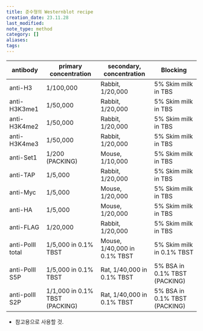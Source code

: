 ```yaml
---
title: 준수형의 Westernblot recipe
creation_date: 23.11.28
last_modified: 
note_type: method
category: []
aliases: 
tags:
---
```


| antibody         | primary concentration          | secondary, concentration     | Blocking                      |
|------------------|--------------------------------|------------------------------|-------------------------------|
| anti-H3          | 1/100,000                      | Rabbit, 1/20,000                        | 5% Skim milk in TBS           |
| anti-H3K3me1     | 1/50,000                       | Rabbit, 1/20,000                       | 5% Skim milk in TBS           |
| anti-H3K4me2     | 1/50,000                       | Rabbit, 1/20,000                       | 5% Skim milk in TBS           |
| anti-H3K4me3     | 1/50,000                       | Rabbit, 1/20,000                       | 5% Skim milk in TBS           |
| anti-Set1        | 1/200 (PACKING)                | Mouse, 1/10,000              | 5% Skim milk in TBS           |
| anti-TAP         | 1/5,000                        | Rabbit, 1/20,000                       | 5% Skim milk in TBS           |
| anti-Myc         | 1/5,000                        | Mouse, 1/20,000                        | 5% Skim milk in TBS           |
| anti-HA          | 1/5,000                        | Mouse, 1/20,000                        | 5% Skim milk in TBS           |
| anti-FLAG        | 1/20,000                       | Rabbit, 1/20,000                       | 5% Skim milk in TBS           |
| anti-PolII total | 1/5,000 in 0.1% TBST           | Mouse, 1/40,000 in 0.1% TBST | 5% Skim milk in 0.1% TBST     |
| anti-PolII S5P   | 1/5,000 in 0.1% TBST           | Rat, 1/40,000 in 0.1% TBST   | 5% BSA in 0.1% TBST (PACKING) |
| anti-polII S2P   | 1/1,000 in 0.1% TBST (PACKING) | Rat, 1/40,000 in 0.1% TBST   | 5% BSA in 0.1% TBST (PACKING) |


- 참고용으로 사용할 것.